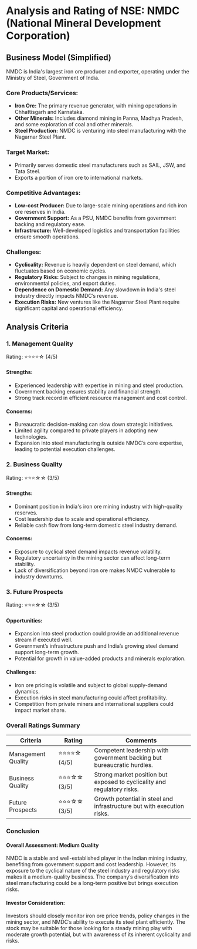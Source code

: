 # Analysis and Rating of NSE: NMDC (National Mineral Development Corporation)

## Business Model (Simplified)
NMDC is India's largest iron ore producer and exporter, operating under the Ministry of Steel, Government of India.

### Core Products/Services:
- **Iron Ore:** The primary revenue generator, with mining operations in Chhattisgarh and Karnataka.
- **Other Minerals:** Includes diamond mining in Panna, Madhya Pradesh, and some exploration of coal and other minerals.
- **Steel Production:** NMDC is venturing into steel manufacturing with the Nagarnar Steel Plant.

### Target Market:
- Primarily serves domestic steel manufacturers such as SAIL, JSW, and Tata Steel.
- Exports a portion of iron ore to international markets.

### Competitive Advantages:
- **Low-cost Producer:** Due to large-scale mining operations and rich iron ore reserves in India.
- **Government Support:** As a PSU, NMDC benefits from government backing and regulatory ease.
- **Infrastructure:** Well-developed logistics and transportation facilities ensure smooth operations.

### Challenges:
- **Cyclicality:** Revenue is heavily dependent on steel demand, which fluctuates based on economic cycles.
- **Regulatory Risks:** Subject to changes in mining regulations, environmental policies, and export duties.
- **Dependence on Domestic Demand:** Any slowdown in India's steel industry directly impacts NMDC’s revenue.
- **Execution Risks:** New ventures like the Nagarnar Steel Plant require significant capital and operational efficiency.

## Analysis Criteria

### 1. Management Quality
Rating: ⭐⭐⭐⭐☆ (4/5)
#### Strengths:
- Experienced leadership with expertise in mining and steel production.
- Government backing ensures stability and financial strength.
- Strong track record in efficient resource management and cost control.
#### Concerns:
- Bureaucratic decision-making can slow down strategic initiatives.
- Limited agility compared to private players in adopting new technologies.
- Expansion into steel manufacturing is outside NMDC’s core expertise, leading to potential execution challenges.

### 2. Business Quality
Rating: ⭐⭐⭐☆☆ (3/5)
#### Strengths:
- Dominant position in India's iron ore mining industry with high-quality reserves.
- Cost leadership due to scale and operational efficiency.
- Reliable cash flow from long-term domestic steel industry demand.
#### Concerns:
- Exposure to cyclical steel demand impacts revenue volatility.
- Regulatory uncertainty in the mining sector can affect long-term stability.
- Lack of diversification beyond iron ore makes NMDC vulnerable to industry downturns.

### 3. Future Prospects
Rating: ⭐⭐⭐☆☆ (3/5)
#### Opportunities:
- Expansion into steel production could provide an additional revenue stream if executed well.
- Government’s infrastructure push and India’s growing steel demand support long-term growth.
- Potential for growth in value-added products and minerals exploration.
#### Challenges:
- Iron ore pricing is volatile and subject to global supply-demand dynamics.
- Execution risks in steel manufacturing could affect profitability.
- Competition from private miners and international suppliers could impact market share.

### Overall Ratings Summary

| Criteria            | Rating        | Comments |
|--------------------|--------------|----------|
| Management Quality | ⭐⭐⭐⭐☆ (4/5) | Competent leadership with government backing but bureaucratic hurdles. |
| Business Quality   | ⭐⭐⭐☆☆ (3/5) | Strong market position but exposed to cyclicality and regulatory risks. |
| Future Prospects   | ⭐⭐⭐☆☆ (3/5) | Growth potential in steel and infrastructure but with execution risks. |

### Conclusion
#### Overall Assessment: Medium Quality
NMDC is a stable and well-established player in the Indian mining industry, benefiting from government support and cost leadership. However, its exposure to the cyclical nature of the steel industry and regulatory risks makes it a medium-quality business. The company’s diversification into steel manufacturing could be a long-term positive but brings execution risks.

#### Investor Consideration:
Investors should closely monitor iron ore price trends, policy changes in the mining sector, and NMDC’s ability to execute its steel plant efficiently. The stock may be suitable for those looking for a steady mining play with moderate growth potential, but with awareness of its inherent cyclicality and risks.

